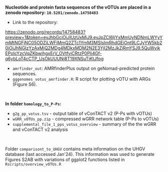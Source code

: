 **Nucleotide and protein fasta sequences of the vOTUs are placed in a zenodo repository: `10.5281/zenodo.14758483`**

* Link to the repository:
  
https://zenodo.org/records/14758483?preview=1&token=eyJhbGciOiJIUzUxMiJ9.eyJpZCI6IjYxMmUyNDNmLWYyYmMtNGFjNC05ODZiLWFiMmQ2ZTc1YmM3MSIsImRhdGEiOnt9LCJyYW5kb20iOiJhNGIzYzAxMjQ2MDg4MDkxMDM2N2E3YjI2MzJkZjRmYSJ9.5QuWvikEPoIcYzcVqZKbwihgxErV_OVtfviCRtzP0PIi4Gf-q6ybLoT4cCTP_UsOkUUUNj8T19XNSuTiKtJfpg

* `amrfinder_out`: AMRfinderPlus output on geNomad-predicted protein sequences.
* `gggenomes_votus_amrfinder.R`: R script for plotting vOTU with ARGs  (Figure S6).
<br>
 
**In folder `homology_to_P-Ps`:**
  * `g2g_pp_votus.tsv` - output table of vConTACT v2 (P-Ps with vOTUs)
  * `wGRR_vOTUs_pp.zip` - compressed wGRR network table (P-Ps to vOTUs)
  * `supplemental_file_1_pps_votus_overview` - summary of the the wGRR and vConTACT v2 analysis

<br>

Folder `comparisont_to_UHGV` contains meta information on the UHGV database (last accessed Jan'24). This information was used to generate Figures S2AB with variations of ggplot2 functions listed in `Rscripts/overview_vOTUs.R`
